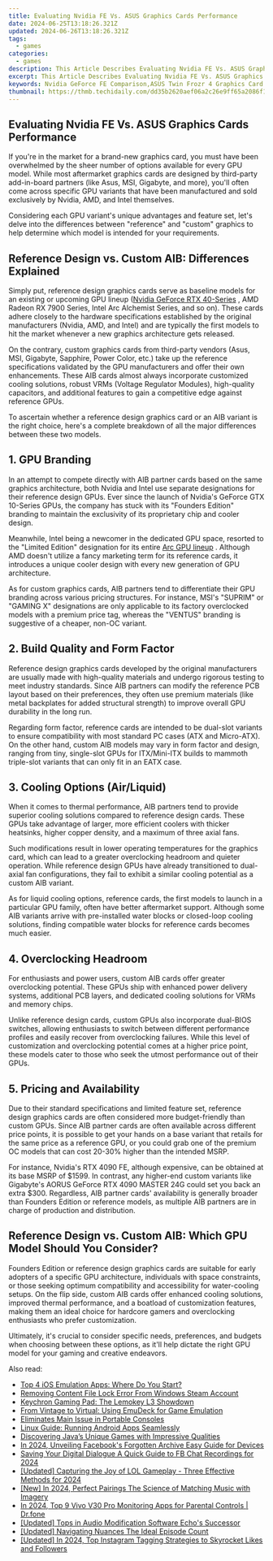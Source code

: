 ```yaml
---
title: Evaluating Nvidia FE Vs. ASUS Graphics Cards Performance
date: 2024-06-25T13:18:26.321Z
updated: 2024-06-26T13:18:26.321Z
tags:
  - games
categories:
  - games
description: This Article Describes Evaluating Nvidia FE Vs. ASUS Graphics Cards Performance
excerpt: This Article Describes Evaluating Nvidia FE Vs. ASUS Graphics Cards Performance
keywords: Nvidia GeForce FE Comparison,ASUS Twin Frozr 4 Graphics Card Review,Nvidia vs ASUS Gaming Performance Benchmarks,Graphics Card Price Comparison Nvidia ASUS,Nvidia FE vs ASUS Radeon Vega 5,Graphics Card Performance Metrics Comparison,evaluating nvidia fe vs asus graphics cards performance
thumbnail: https://thmb.techidaily.com/dd35b2620aef06a2c26e9ff65a2086f109aae48f6d7a98734e3d694a85ccf4d4.jpg
---
```


## Evaluating Nvidia FE Vs. ASUS Graphics Cards Performance

 If you're in the market for a brand-new graphics card, you must have been overwhelmed by the sheer number of options available for every GPU model. While most aftermarket graphics cards are designed by third-party add-in-board partners (like Asus, MSI, Gigabyte, and more), you'll often come across specific GPU variants that have been manufactured and sold exclusively by Nvidia, AMD, and Intel themselves.

 Considering each GPU variant's unique advantages and feature set, let's delve into the differences between "reference" and "custom" graphics to help determine which model is intended for your requirements.

## Reference Design vs. Custom AIB: Differences Explained

 Simply put, reference design graphics cards serve as baseline models for an existing or upcoming GPU lineup ([Nvidia GeForce RTX 40-Series](https://www.makeuseof.com/best-40-series-graphics-cards/) , AMD Radeon RX 7900 Series, Intel Arc Alchemist Series, and so on). These cards adhere closely to the hardware specifications established by the original manufacturers (Nvidia, AMD, and Intel) and are typically the first models to hit the market whenever a new graphics architecture gets released.

 On the contrary, custom graphics cards from third-party vendors (Asus, MSI, Gigabyte, Sapphire, Power Color, etc.) take up the reference specifications validated by the GPU manufacturers and offer their own enhancements. These AIB cards almost always incorporate customized cooling solutions, robust VRMs (Voltage Regulator Modules), high-quality capacitors, and additional features to gain a competitive edge against reference GPUs.

 To ascertain whether a reference design graphics card or an AIB variant is the right choice, here's a complete breakdown of all the major differences between these two models.

## 1\. GPU Branding

 In an attempt to compete directly with AIB partner cards based on the same graphics architecture, both Nvidia and Intel use separate designations for their reference design GPUs. Ever since the launch of Nvidia's GeForce GTX 10-Series GPUs, the company has stuck with its "Founders Edition" branding to maintain the exclusivity of its proprietary chip and cooler design.

 Meanwhile, Intel being a newcomer in the dedicated GPU space, resorted to the "Limited Edition" designation for its entire [Arc GPU lineup](https://www.makeuseof.com/intel-arc-alchemist-release-dates-specs-prices/) . Although AMD doesn't utilize a fancy marketing term for its reference cards, it introduces a unique cooler design with every new generation of GPU architecture.

 As for custom graphics cards, AIB partners tend to differentiate their GPU branding across various pricing structures. For instance, MSI's "SUPRIM" or "GAMING X" designations are only applicable to its factory overclocked models with a premium price tag, whereas the "VENTUS" branding is suggestive of a cheaper, non-OC variant.

## 2\. Build Quality and Form Factor

 Reference design graphics cards developed by the original manufacturers are usually made with high-quality materials and undergo rigorous testing to meet industry standards. Since AIB partners can modify the reference PCB layout based on their preferences, they often use premium materials (like metal backplates for added structural strength) to improve overall GPU durability in the long run.

 Regarding form factor, reference cards are intended to be dual-slot variants to ensure compatibility with most standard PC cases (ATX and Micro-ATX). On the other hand, custom AIB models may vary in form factor and design, ranging from tiny, single-slot GPUs for ITX/Mini-ITX builds to mammoth triple-slot variants that can only fit in an EATX case.

## 3\. Cooling Options (Air/Liquid)

 When it comes to thermal performance, AIB partners tend to provide superior cooling solutions compared to reference design cards. These GPUs take advantage of larger, more efficient coolers with thicker heatsinks, higher copper density, and a maximum of three axial fans.

 Such modifications result in lower operating temperatures for the graphics card, which can lead to a greater overclocking headroom and quieter operation. While reference design GPUs have already transitioned to dual-axial fan configurations, they fail to exhibit a similar cooling potential as a custom AIB variant.

 As for liquid cooling options, reference cards, the first models to launch in a particular GPU family, often have better aftermarket support. Although some AIB variants arrive with pre-installed water blocks or closed-loop cooling solutions, finding compatible water blocks for reference cards becomes much easier.

## 4\. Overclocking Headroom

 For enthusiasts and power users, custom AIB cards offer greater overclocking potential. These GPUs ship with enhanced power delivery systems, additional PCB layers, and dedicated cooling solutions for VRMs and memory chips.

 Unlike reference design cards, custom GPUs also incorporate dual-BIOS switches, allowing enthusiasts to switch between different performance profiles and easily recover from overclocking failures. While this level of customization and overclocking potential comes at a higher price point, these models cater to those who seek the utmost performance out of their GPUs.

## 5\. Pricing and Availability

 Due to their standard specifications and limited feature set, reference design graphics cards are often considered more budget-friendly than custom GPUs. Since AIB partner cards are often available across different price points, it is possible to get your hands on a base variant that retails for the same price as a reference GPU, or you could grab one of the premium OC models that can cost 20-30% higher than the intended MSRP.

 For instance, Nvidia's RTX 4090 FE, although expensive, can be obtained at its base MSRP of $1599\. In contrast, any higher-end custom variants like Gigabyte's AORUS GeForce RTX 4090 MASTER 24G could set you back an extra $300\. Regardless, AIB partner cards' availability is generally broader than Founders Edition or reference models, as multiple AIB partners are in charge of production and distribution.

## Reference Design vs. Custom AIB: Which GPU Model Should You Consider?

 Founders Edition or reference design graphics cards are suitable for early adopters of a specific GPU architecture, individuals with space constraints, or those seeking optimum compatibility and accessibility for water-cooling setups. On the flip side, custom AIB cards offer enhanced cooling solutions, improved thermal performance, and a boatload of customization features, making them an ideal choice for hardcore gamers and overclocking enthusiasts who prefer customization.

 Ultimately, it's crucial to consider specific needs, preferences, and budgets when choosing between these options, as it'll help dictate the right GPU model for your gaming and creative endeavors.


<ins class="adsbygoogle"
     style="display:block"
     data-ad-format="autorelaxed"
     data-ad-client="ca-pub-7571918770474297"
     data-ad-slot="1223367746"></ins>



<ins class="adsbygoogle"
     style="display:block"
     data-ad-client="ca-pub-7571918770474297"
     data-ad-slot="8358498916"
     data-ad-format="auto"
     data-full-width-responsive="true"></ins>

<span class="atpl-alsoreadstyle">Also read:</span>
<div><ul>
<li><a href="https://games-able.techidaily.com/top-4-ios-emulation-apps-where-do-you-start/"><u>Top 4 iOS Emulation Apps: Where Do You Start?</u></a></li>
<li><a href="https://games-able.techidaily.com/removing-content-file-lock-error-from-windows-steam-account/"><u>Removing Content File Lock Error From Windows Steam Account</u></a></li>
<li><a href="https://games-able.techidaily.com/keychron-gaming-pad-the-lemokey-l3-showdown/"><u>Keychron Gaming Pad: The Lemokey L3 Showdown</u></a></li>
<li><a href="https://games-able.techidaily.com/from-vintage-to-virtual-using-emudeck-for-game-emulation/"><u>From Vintage to Virtual: Using EmuDeck for Game Emulation</u></a></li>
<li><a href="https://games-able.techidaily.com/eliminates-main-issue-in-portable-consoles/"><u>Eliminates Main Issue in Portable Consoles</u></a></li>
<li><a href="https://games-able.techidaily.com/linux-guide-running-android-apps-seamlessly/"><u>Linux Guide: Running Android Apps Seamlessly</u></a></li>
<li><a href="https://games-able.techidaily.com/discovering-javas-unique-games-with-impressive-qualities/"><u>Discovering Java’s Unique Games with Impressive Qualities</u></a></li>
<li><a href="https://facebook-video-content.techidaily.com/in-2024-unveiling-facebooks-forgotten-archive-easy-guide-for-devices/"><u>In 2024, Unveiling Facebook's Forgotten Archive  Easy Guide for Devices</u></a></li>
<li><a href="https://on-screen-recording.techidaily.com/saving-your-digital-dialogue-a-quick-guide-to-fb-chat-recordings-for-2024/"><u>Saving Your Digital Dialogue  A Quick Guide to FB Chat Recordings for 2024</u></a></li>
<li><a href="https://screen-video-capture.techidaily.com/updated-capturing-the-joy-of-lol-gameplay-three-effective-methods-for-2024/"><u>[Updated] Capturing the Joy of LOL Gameplay - Three Effective Methods for 2024</u></a></li>
<li><a href="https://fox-direct.techidaily.com/new-in-2024-perfect-pairings-the-science-of-matching-music-with-imagery/"><u>[New] In 2024, Perfect Pairings  The Science of Matching Music with Imagery</u></a></li>
<li><a href="https://android-location-track.techidaily.com/in-2024-top-9-vivo-v30-pro-monitoring-apps-for-parental-controls-drfone-by-drfone-virtual-android/"><u>In 2024, Top 9 Vivo V30 Pro Monitoring Apps for Parental Controls | Dr.fone</u></a></li>
<li><a href="https://some-guidance.techidaily.com/updated-tops-in-audio-modification-software-echos-successor/"><u>[Updated] Tops in Audio Modification Software  Echo's Successor</u></a></li>
<li><a href="https://extra-skills.techidaily.com/updated-navigating-nuances-the-ideal-episode-count/"><u>[Updated] Navigating Nuances  The Ideal Episode Count</u></a></li>
<li><a href="https://instagram-video-recordings.techidaily.com/updated-in-2024-top-instagram-tagging-strategies-to-skyrocket-likes-and-followers/"><u>[Updated] In 2024, Top Instagram Tagging Strategies to Skyrocket Likes and Followers</u></a></li>
</ul></div>
